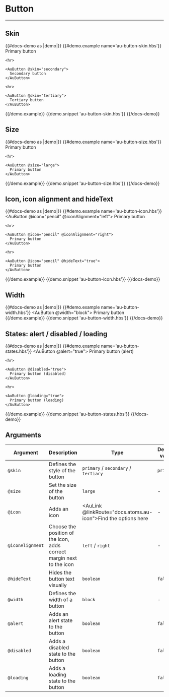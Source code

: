 # Button

---

## Skin

{{#docs-demo as |demo|}}
  {{#demo.example name='au-button-skin.hbs'}}
    <AuButton>
      Primary button
    </AuButton>

    <hr>

    <AuButton @skin="secondary">
      Secondary button
    </AuButton>

    <hr>

    <AuButton @skin="tertiary">
      Tertiary button
    </AuButton>
  {{/demo.example}}
  {{demo.snippet 'au-button-skin.hbs'}}
{{/docs-demo}}

## Size

{{#docs-demo as |demo|}}
  {{#demo.example name='au-button-size.hbs'}}
    <AuButton>
      Primary button
    </AuButton>

    <hr>

    <AuButton @size="large">
      Primary button
    </AuButton>

  {{/demo.example}}
  {{demo.snippet 'au-button-size.hbs'}}
{{/docs-demo}}

## Icon, icon alignment and hideText

{{#docs-demo as |demo|}}
  {{#demo.example name='au-button-icon.hbs'}}
    <AuButton @icon="pencil" @iconAlignment="left">
      Primary button
    </AuButton>

    <hr>

    <AuButton @icon="pencil" @iconAlignment="right">
      Primary button
    </AuButton>

    <hr>

    <AuButton @icon="pencil" @hideText="true">
      Primary button
    </AuButton>

  {{/demo.example}}
  {{demo.snippet 'au-button-icon.hbs'}}
{{/docs-demo}}

## Width

{{#docs-demo as |demo|}}
  {{#demo.example name='au-button-width.hbs'}}
    <AuButton @width="block">
      Primary button
    </AuButton>
  {{/demo.example}}
  {{demo.snippet 'au-button-width.hbs'}}
{{/docs-demo}}

## States: alert / disabled / loading

{{#docs-demo as |demo|}}
  {{#demo.example name='au-button-states.hbs'}}
    <AuButton @alert="true">
      Primary button (alert)
    </AuButton>

    <hr>

    <AuButton @disabled="true">
      Primary button (disabled)
    </AuButton>

    <hr>

    <AuButton @loading="true">
      Primary button (loading)
    </AuButton>
  {{/demo.example}}
  {{demo.snippet 'au-button-states.hbs'}}
{{/docs-demo}}

## Arguments

| Argument      | Description | Type | Default value |
| ------------- | ----------- | ---- | ------------- |
| `@skin` | Defines the style of the button  | `primary` / `secondary` / `tertiary` | `primary` |
| `@size` | Set the size of the button  | `large` | - |
| `@icon` | Adds an icon  | <AuLink @linkRoute="docs.atoms.au-icon">Find the options here</AuLink> | - |
| `@iconAlignment` | Choose the position of the icon, adds correct margin next to the icon | `left` / `right` | - |
| `@hideText` | Hides the button text visually | `boolean` | `false` |
| `@width` | Defines the width of a button | `block` | - |
| `@alert` | Adds an alert state to the button | `boolean` | `false` |
| `@disabled` | Adds a disabled state to the button | `boolean` | `false` |
| `@loading` | Adds a loading state to the button | `boolean` | `false` |
